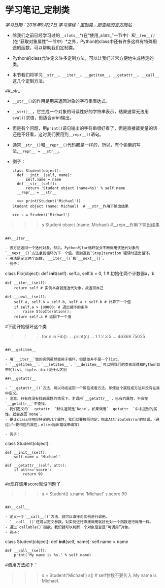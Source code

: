 ﻿# 学习笔记_定制类
*学习日期：2016年9月27日*
*学习课程：[定制类 - 廖雪峰的官方网站](http://www.liaoxuefeng.com/wiki/0014316089557264a6b348958f449949df42a6d3a2e542c000/0014319098638265527beb24f7840aa97de564ccc7f20f6000)*

- 除我们之前已经学习过的`__slots__`*(在“使用\__slots__”一节中）*和`__len__()`*(在“获取对象属性”一节中）*之外，Python的class中还有许多这样有特殊用途的函数，可以帮助我们定制类。

- Python的class允许定义许多定制方法，可以让我们非常方便地生成特定的类。

- 本节我们将学习`__str__`、`__iter__`、`__getitem__`、`__getattr__`、`__call__`这几个定制方法。

##\__str__

- `__str__()`的作用是用来返回对象的字符串表达式。

- `__str()__`，它生成一个对象的可读性好的字符串表示，结果通常无法用`eval()`求值，但适合print输出。

  
- 但是有个问题，用`print()`语句输出的字符串很好看了，但是直接敲变量的话还是不好看，这时我们要用到`__repr__()`语句。

- 通常`__str__()`和`__repr__()`代码都是一样的，所以，有个偷懒的写法,`__repr__ = __str__`。
  
- 例子：
  
  ```
  class Student(object):
    def __init__(self, name):
        self.name = name
    def __str__(self):
        return 'Student object (name=%s)' % self.name
    __repr__ = __str__
  
    >>> print(Student('Michael'))
  Student object (name: Michael)  # __str__作用下输出结果

  >>> s = Student('Michael')
>>> s
Student object (name: Michael)  #__repr__作用下输出结果
  ```
  
##\__iter__

- 该方法返回一个迭代对象，然后，Python的for循环就会不断调用该迭代对象的`__next__()`方法拿到循环的下一个值，直到遇到`StopIteration`错误时退出循环。
- 用法是定义两个函数，`__iter__()`和`__next__()`。
- 例子：
```
class Fib(object):
    def __init__(self):
        self.a, self.b = 0, 1 # 初始化两个计数器a，b

    def __iter__(self):
        return self # 实例本身就是迭代对象，故返回自己

    def __next__(self):
        self.a, self.b = self.b, self.a + self.b # 计算下一个值
        if self.a > 100000: # 退出循环的条件
            raise StopIteration();
        return self.a # 返回下一个值
        
#下面开始循环这个类

>>> for n in Fib():
...     print(n)
...
1
1
2
3
5
...
46368
75025
```

##\__getitem__

- 用`__iter__`做的实例虽然能用于循环，但是他并不是一个list。
- `__getitem__`、`__setitem__`、`__delitem__`可以把我们的类表现得和Python自带的list、tuple、dict没什么区别

##\__getattr__

- `__getattr__()`方法，可以动态返回一个属性或者方法，即使这个属性或方法并没有在类中定义。
- 注意，只有在没有找到属性的情况下，才调用`__getattr__`，已有的属性，不会在`__getattr__`中查找。
- 我们定义的`__getattr__`默认返回是`None`。如果调用`__getattr__`中未提到的属性，就会返回`None`。
- 要让class只响应特定的几个属性，我们就要按照约定，抛出AttributeError的错误。（通过if→要相应的属性，else→抛出错误来编写）

- 例子：
```
class Student(object):

    def __init__(self):
        self.name = 'Michael'

    def __getattr__(self, attr):
        if attr=='score':
            return 99
            
#x现在调用score就没问题了

>>> s = Student()
>>> s.name
'Michael'
>>> s.score
99
```

##\__call__

- 定义一个`__call__()`方法，就可以直接对实例进行调用。
- `__call__()`还可以定义参数。对实例进行直接调用就好比对一个函数进行调用一样。
- 通过`callable()`函数，我们就可以判断一个对象是否是“可调用”对象。
- 例子：
```
class Student(object):
    def __init__(self, name):
        self.name = name

    def __call__(self):
        print('My name is %s.' % self.name)
        
#调用方法如下：

>>> s = Student('Michael')
>>> s() # self参数不要传入
My name is Michael.
```
